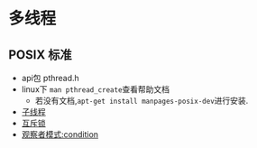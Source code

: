 # 多线程
## POSIX 标准
* api包 pthread.h
* linux下 `man pthread_create`查看帮助文档
	* 若没有文档,`apt-get install manpages-posix-dev`进行安装.
* [子线程](nthread.c)
* [互斥锁](nthread2.c)
* [观察者模式:condition](nthread3.c)